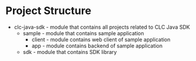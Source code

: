 

# Project Structure

* clc-java-sdk - module that contains all projects related to CLC Java SDK
    * sample - module that contains sample application
        * client - module contains web client of sample application
        * app - module contains backend of sample application
    * sdk - module that contains SDK library
        